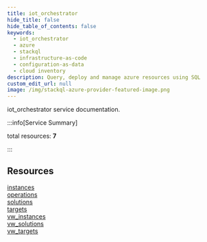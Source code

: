 ```yaml
---
title: iot_orchestrator
hide_title: false
hide_table_of_contents: false
keywords:
  - iot_orchestrator
  - azure
  - stackql
  - infrastructure-as-code
  - configuration-as-data
  - cloud inventory
description: Query, deploy and manage azure resources using SQL
custom_edit_url: null
image: /img/stackql-azure-provider-featured-image.png
---
```


iot_orchestrator service documentation.

:::info[Service Summary]

total resources: __7__  

:::

## Resources
<div class="row">
<div class="providerDocColumn">
<a href="/services/iot_orchestrator/instances/">instances</a><br />
<a href="/services/iot_orchestrator/operations/">operations</a><br />
<a href="/services/iot_orchestrator/solutions/">solutions</a><br />
<a href="/services/iot_orchestrator/targets/">targets</a>
</div>
<div class="providerDocColumn">
<a href="/services/iot_orchestrator/vw_instances/">vw_instances</a><br />
<a href="/services/iot_orchestrator/vw_solutions/">vw_solutions</a><br />
<a href="/services/iot_orchestrator/vw_targets/">vw_targets</a>
</div>
</div>
